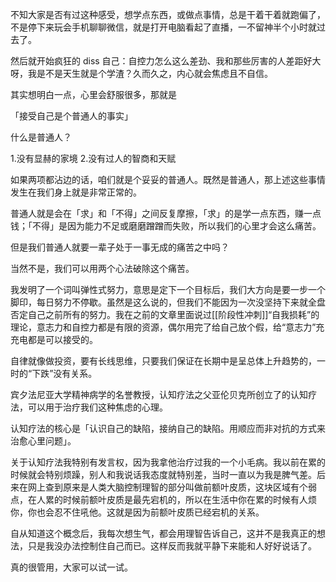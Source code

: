 不知大家是否有过这种感受，想学点东西，或做点事情，总是干着干着就跑偏了，不是停下来玩会手机聊聊微信，就是打开电脑看起了直播，一不留神半个小时就过去了。

然后就开始疯狂的 diss 自己：自控力怎么这么差劲、我和那些厉害的人差距好大呀，我是不是天生就是个学渣？久而久之，内心就会焦虑且不自信。

其实想明白一点，心里会舒服很多，那就是

「接受自己是个普通人的事实」

什么是普通人？

1.没有显赫的家境
2.没有过人的智商和天赋

如果两项都沾边的话，咱们就是个妥妥的普通人。既然是普通人，那上述这些事情发生在我们身上就是非常正常的。

普通人就是会在「求」和「不得」之间反复摩擦，「求」的是学一点东西，赚一点钱；「不得」是因为能力不足或磨磨蹭蹭而失败，所以我们的心里才会这么痛苦。

但是我们普通人就要一辈子处于一事无成的痛苦之中吗？

当然不是，我们可以用两个心法破除这个痛苦。

我发明了一个词叫弹性式努力，意思是定下一个目标后，我们大方向是要一步一个脚印，每日努力不停歇。虽然是这么说的，但我们不能因为一次没坚持下来就全盘否定自己之前所有的努力。我在之前的文章里面说过[[阶段性冲刺]]“自我损耗”的理论，意志力和自控力都是有限的资源，偶尔用完了给自己放个假，给“意志力”充充电都是可以接受的。

自律就像做投资，要有长线思维，只要我们保证在长期中是呈总体上升趋势的，一时的“下跌”没有关系。

宾夕法尼亚大学精神病学的名誉教授，认知疗法之父亚伦贝克所创立了的认知疗法，可以用于治疗我们这种焦虑的心理。

认知疗法的核心是「认识自己的缺陷，接纳自己的缺陷。用顺应而非对抗的方式来治愈心里问题」。

关于认知疗法我特别有发言权，因为我拿他治疗过我的一个小毛病。我以前在累的时候就会特别烦躁，别人和我说话我态度就特别差，当时一直以为我是脾气差。后来在网上查到原来是人类大脑控制理智的部分叫做前额叶皮质，这块区域有个弱点，在人累的时候前额叶皮质是最先宕机的，所以在生活中你在累的时候有人烦你，你也会忍不住吼他。这就是因为前额叶皮质已经宕机的关系。

自从知道这个概念后，我每次想生气，都会用理智告诉自己，这并不是我真正的想法，只是我没办法控制住自己而已。这样反而我就平静下来能和人好好说话了。

真的很管用，大家可以试一试。



